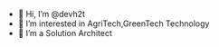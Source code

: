 - 👋 Hi, I’m @devh2t
- 👀 I’m interested in AgriTech,GreenTech Technology
- 🌱 I’m a Solution Architect


<!---
devh2t/devh2t is a ✨ special ✨ repository because its `README.md` (this file) appears on your GitHub profile.
You can click the Preview link to take a look at your changes.
--->
